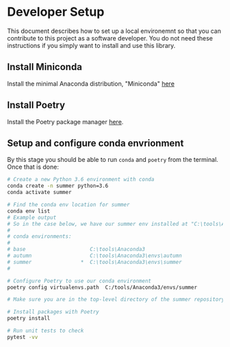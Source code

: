 # Developer Setup

 This document describes how to set up a local environemnt so that you can contribute to this project as a software developer. You do not need these instructions if you simply want to install and use this library.

 ## Install Miniconda

 Install the minimal Anaconda distribution, "Miniconda" [here](https://docs.conda.io/en/latest/miniconda.html)

## Install Poetry

Install the Poetry package manager [here](https://python-poetry.org/docs/#installation).

## Setup and configure conda envrionment

By this stage you should be able to run `conda` and `poetry` from the terminal. Once that is done:

```bash
# Create a new Python 3.6 environment with conda
conda create -n summer python=3.6
conda activate summer

# Find the conda env location for summer
conda env list
# Example output
# So in the case below, we have our summer env installed at "C:\tools\Anaconda3\envs\summer"
#
# conda environments:
#
# base                     C:\tools\Anaconda3
# autumn                   C:\tools\Anaconda3\envs\autumn
# summer                *  C:\tools\Anaconda3\envs\summer
#

# Configure Poetry to use our conda environment
poetry config virtualenvs.path  C:/tools/Anaconda3/envs/summer

# Make sure you are in the top-level directory of the summer repository in order to run the next steps

# Install packages with Poetry
poetry install

# Run unit tests to check
pytest -vv
```
